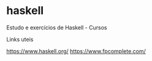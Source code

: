 # haskell
Estudo e exercícios de Haskell - Cursos

Links uteis

https://www.haskell.org/
https://www.fpcomplete.com/
